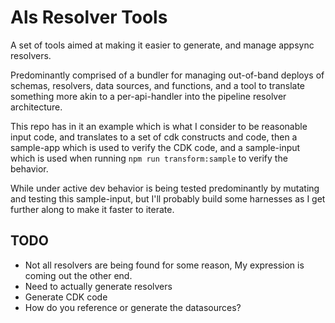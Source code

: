 # Als Resolver Tools

A set of tools aimed at making it easier to generate, and manage appsync resolvers.

Predominantly comprised of a bundler for managing out-of-band deploys of schemas, resolvers, data sources, and functions, and a tool to translate something more akin to a per-api-handler into the pipeline resolver architecture.

This repo has in it an example which is what I consider to be reasonable input code, and translates to a set of cdk constructs and code, then a sample-app which is used to verify the CDK code, and a sample-input which is used when running `npm run transform:sample` to verify the behavior.

While under active dev behavior is being tested predominantly by mutating and testing this sample-input, but I'll probably build some harnesses as I get further along to make it faster to iterate.

## TODO

* Not all resolvers are being found for some reason, My expression is coming out the other end.
* Need to actually generate resolvers
* Generate CDK code
* How do you reference or generate the datasources?
